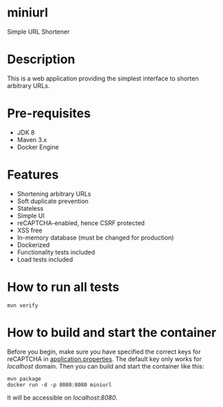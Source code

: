 # miniurl
Simple URL Shortener

# Description
This is a web application providing the simplest interface to shorten arbitrary URLs.

# Pre-requisites
* JDK 8
* Maven 3.x
* Docker Engine

# Features
* Shortening arbitrary URLs
* Soft duplicate prevention
* Stateless
* Simple UI
* reCAPTCHA-enabled, hence CSRF protected
* XSS free
* In-memory database (must be changed for production)
* Dockerized
* Functionality tests included
* Load tests included

# How to run all tests
```
mvn verify
```

# How to build and start the container
Before you begin, make sure you have specified the correct keys for reCAPTCHA in [application.properties](src/main/resources/application.properties). The default key only works for _localhost_ domain.
Then you can build and start the container like this:

```
mvn package
docker run -d -p 8080:8080 miniurl
```

It will be accessible on _localhost:8080_.
